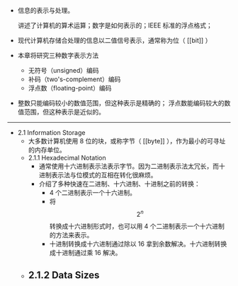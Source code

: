 - 信息的表示与处理。
  
  讲述了计算机的算术运算；数字是如何表示的；IEEE 标准的浮点格式；
- 现代计算机存储合处理的信息以二值信号表示，通常称为位（ [[bit]] ）
- 本章将研究三种数字表示方法
	- 无符号（unsigned）编码
	- 补码（two's-complement）编码
	- 浮点数（floating-point）编码
- 整数只能编码较小的数值范围，但这种表示是精确的；
  浮点数能编码较大的数值范围，但这种表示是近似的。
- ---
- 2.1 Information Storage
	- 大多数计算机使用 8 位的块，或称字节（ [[byte]] ），作为最小的可寻址的内存单位。
	- 2.1.1 Hexadecimal Notation
		- 通常使用十六进制表示法表示字节。因为二进制表示法太冗长，而十进制表示法与位模式的互相在转化很麻烦。
		- 介绍了多种快速在二进制、十六进制、十进制之前的转换：
			- 4 个二进制表示一个十六进制。
			- 将 $$2^n$$ 转换成十六进制形式时，也可以用 4 个二进制表示一个十六进制的方法来表示。
			- 十进制转换成十六进制通过除以 16 拿到余数解决。十六进制转换成十进制通过乘 16 解决。
	- 2.1.2 Data Sizes
		-